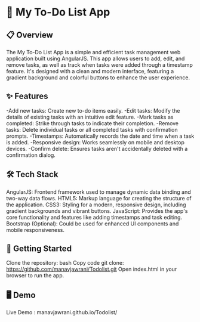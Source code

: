 # 📝 My To-Do List App  #

## 📋 Overview
The My To-Do List App is a simple and efficient task management web application built using AngularJS. This app allows users to add, edit, and remove tasks, as well as track when tasks were added through a timestamp feature. It's designed with a clean and modern interface, featuring a gradient background and colorful buttons to enhance the user experience.

## ✨ Features
-Add new tasks: Create new to-do items easily.
-Edit tasks: Modify the details of existing tasks with an intuitive edit feature.
-Mark tasks as completed: Strike through tasks to indicate their completion.
-Remove tasks: Delete individual tasks or all completed tasks with confirmation prompts.
-Timestamps: Automatically records the date and time when a task is added.
-Responsive design: Works seamlessly on mobile and desktop devices.
-Confirm delete: Ensures tasks aren't accidentally deleted with a confirmation dialog.

## 🛠 Tech Stack
AngularJS: Frontend framework used to manage dynamic data binding and two-way data flows.
HTML5: Markup language for creating the structure of the application.
CSS3: Styling for a modern, responsive design, including gradient backgrounds and vibrant buttons.
JavaScript: Provides the app's core functionality and features like adding timestamps and task editing.
Bootstrap (Optional): Could be used for enhanced UI components and mobile responsiveness.


## 🚀 Getting Started
Clone the repository:
bash
Copy code
git clone: https://github.com/manavjawrani/Todolist.git
Open index.html in your browser to run the app.

## 🖥️ Demo
Live Demo : manavjawrani.github.io/Todolist/
